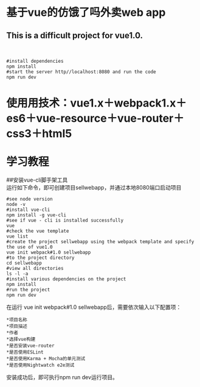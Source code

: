 基于vue的仿饿了吗外卖web app
============================
This is a difficult project for vue1.0.
----------------------------
<br>

```
#install dependencies
npm install
#start the server http//localhost:8080 and run the code
npm run dev
```

使用用技术：vue1.x＋webpack1.x＋es6＋vue-resource＋vue-router＋css3＋html5
<br>
<br>
学习教程
=============================
##安装vue-cli脚手架工具
<br>
运行如下命令，即可创建项目sellwebapp，并通过本地8080端口启动项目
<br>

```
#see node version
node -v
#install vue-cli
npm install -g vue-cli
#see if vue - cli is installed successfully
vue
#check the vue template
vue list
#create the project sellwebapp using the webpack template and specify the use of vue1.0
vue init webpack#1.0 sellwebapp
#to the project directory
cd sellwebapp
#view all directories
ls -l -a
#install various dependencies on the project
npm install
#run the project
npm run dev
```

在运行 vue init webpack#1.0 sellwebapp后，需要依次输入以下配置项：
<br>

```
*项目名称
*项目描述
*作者
*选择vue构建
*是否安装vue-router
*是否使用ESLint
*是否使用Karma + Mocha的单元测试
*是否使用Nightwatch e2e测试
```

安装成功后，即可执行npm run dev运行项目。
